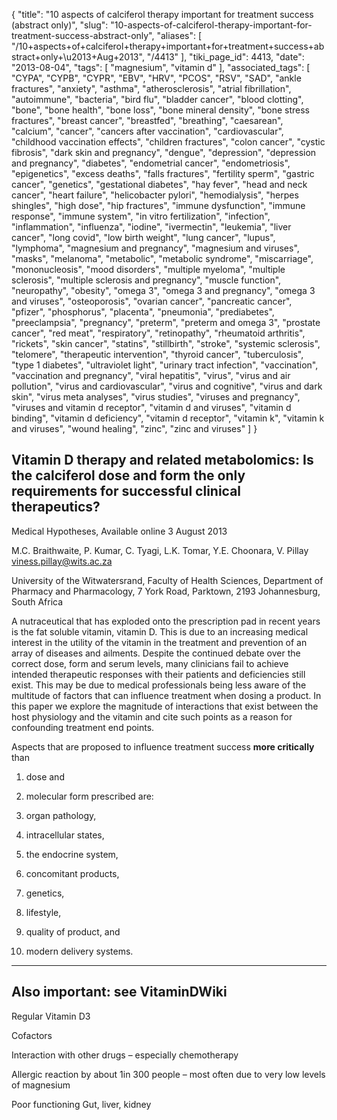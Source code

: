 {
    "title": "10 aspects of calciferol therapy important for treatment success (abstract only)",
    "slug": "10-aspects-of-calciferol-therapy-important-for-treatment-success-abstract-only",
    "aliases": [
        "/10+aspects+of+calciferol+therapy+important+for+treatment+success+abstract+only+\u2013+Aug+2013",
        "/4413"
    ],
    "tiki_page_id": 4413,
    "date": "2013-08-04",
    "tags": [
        "magnesium",
        "vitamin d"
    ],
    "associated_tags": [
        "CYPA",
        "CYPB",
        "CYPR",
        "EBV",
        "HRV",
        "PCOS",
        "RSV",
        "SAD",
        "ankle fractures",
        "anxiety",
        "asthma",
        "atherosclerosis",
        "atrial fibrillation",
        "autoimmune",
        "bacteria",
        "bird flu",
        "bladder cancer",
        "blood clotting",
        "bone",
        "bone health",
        "bone loss",
        "bone mineral density",
        "bone stress fractures",
        "breast cancer",
        "breastfed",
        "breathing",
        "caesarean",
        "calcium",
        "cancer",
        "cancers after vaccination",
        "cardiovascular",
        "childhood vaccination effects",
        "children fractures",
        "colon cancer",
        "cystic fibrosis",
        "dark skin and pregnancy",
        "dengue",
        "depression",
        "depression and pregnancy",
        "diabetes",
        "endometrial cancer",
        "endometriosis",
        "epigenetics",
        "excess deaths",
        "falls fractures",
        "fertility sperm",
        "gastric cancer",
        "genetics",
        "gestational diabetes",
        "hay fever",
        "head and neck cancer",
        "heart failure",
        "helicobacter pylori",
        "hemodialysis",
        "herpes shingles",
        "high dose",
        "hip fractures",
        "immune dysfunction",
        "immune response",
        "immune system",
        "in vitro fertilization",
        "infection",
        "inflammation",
        "influenza",
        "iodine",
        "ivermectin",
        "leukemia",
        "liver cancer",
        "long covid",
        "low birth weight",
        "lung cancer",
        "lupus",
        "lymphoma",
        "magnesium and pregnancy",
        "magnesium and viruses",
        "masks",
        "melanoma",
        "metabolic",
        "metabolic syndrome",
        "miscarriage",
        "mononucleosis",
        "mood disorders",
        "multiple myeloma",
        "multiple sclerosis",
        "multiple sclerosis and pregnancy",
        "muscle function",
        "neuropathy",
        "obesity",
        "omega 3",
        "omega 3 and pregnancy",
        "omega 3 and viruses",
        "osteoporosis",
        "ovarian cancer",
        "pancreatic cancer",
        "pfizer",
        "phosphorus",
        "placenta",
        "pneumonia",
        "prediabetes",
        "preeclampsia",
        "pregnancy",
        "preterm",
        "preterm and omega 3",
        "prostate cancer",
        "red meat",
        "respiratory",
        "retinopathy",
        "rheumatoid arthritis",
        "rickets",
        "skin cancer",
        "statins",
        "stillbirth",
        "stroke",
        "systemic sclerosis",
        "telomere",
        "therapeutic intervention",
        "thyroid cancer",
        "tuberculosis",
        "type 1 diabetes",
        "ultraviolet light",
        "urinary tract infection",
        "vaccination",
        "vaccination and pregnancy",
        "viral hepatitis",
        "virus",
        "virus and air pollution",
        "virus and cardiovascular",
        "virus and cognitive",
        "virus and dark skin",
        "virus meta analyses",
        "virus studies",
        "viruses and pregnancy",
        "viruses and vitamin d receptor",
        "vitamin d and viruses",
        "vitamin d binding",
        "vitamin d deficiency",
        "vitamin d receptor",
        "vitamin k",
        "vitamin k and viruses",
        "wound healing",
        "zinc",
        "zinc and viruses"
    ]
}


## Vitamin D therapy and related metabolomics: Is the calciferol dose and form the only requirements for successful clinical therapeutics?

Medical Hypotheses, Available online 3 August 2013

M.C. Braithwaite,     P. Kumar,     C. Tyagi,     L.K. Tomar,     Y.E. Choonara,     V. Pillay viness.pillay@wits.ac.za

University of the Witwatersrand, Faculty of Health Sciences, Department of Pharmacy and Pharmacology, 7 York Road, Parktown, 2193 Johannesburg, South Africa

A nutraceutical that has exploded onto the prescription pad in recent years is the fat soluble vitamin, vitamin D. This is due to an increasing medical interest in the utility of the vitamin in the treatment and prevention of an array of diseases and ailments. Despite the continued debate over the correct dose, form and serum levels, many clinicians fail to achieve intended therapeutic responses with their patients and deficiencies still exist. This may be due to medical professionals being less aware of the multitude of factors that can influence treatment when dosing a product. In this paper we explore the magnitude of interactions that exist between the host physiology and the vitamin and cite such points as a reason for confounding treatment end points. 

Aspects that are proposed to influence treatment success  **more critically**  than 

1. dose and 

1. molecular form prescribed are: 

1. organ pathology, 

1. intracellular states, 

1. the endocrine system, 

1. concomitant products, 

1. genetics, 

1. lifestyle, 

1. quality of product, and 

1. modern delivery systems.

---

## Also important: see VitaminDWiki

Regular Vitamin D3

Cofactors

Interaction with other drugs – especially chemotherapy

Allergic reaction by about 1in 300 people – most often due to very low levels of magnesium

Poor functioning Gut, liver, kidney